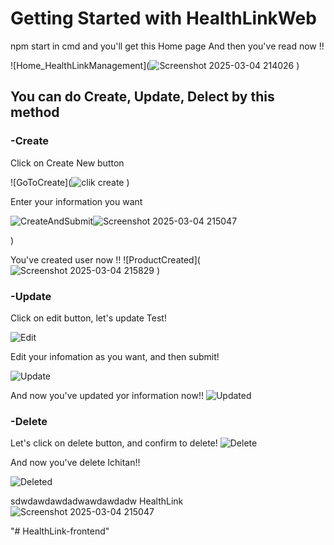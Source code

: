 # Getting Started with HealthLinkWeb
npm start in cmd and you'll get this Home page
And then you've read now !!

![Home_HealthLinkManagement](![Screenshot 2025-03-04 214026](https://github.com/user-attachments/assets/3330826a-cdb1-488b-a173-f57b68091b32)
)

## You can do Create, Update, Delect by this method

### -Create
Click on Create New button

![GoToCreate](![clik create](https://github.com/user-attachments/assets/c36b7a20-bffe-40cc-bc40-831b5e4a8409)
)

Enter your information you want

![CreateAndSubmit]()![Screenshot 2025-03-04 215047](https://github.com/user-attachments/assets/d5fe5e49-1c72-4e5b-b85f-327288e5acc7)

)

You've created user now !!
![ProductCreated](![Screenshot 2025-03-04 215829](https://github.com/user-attachments/assets/4eceac54-0360-4d9f-b5b7-75b533eba4e4)
)

### -Update
Click on edit button, let's update Test!

![Edit](https://github.com/user-attachments/assets/e229066a-85ee-4071-a9d4-0c3782520f21)

Edit your infomation as you want, and then submit!

![Update](https://github.com/user-attachments/assets/a51b724b-c06f-4920-9a1f-493065f8238c)

And now you've updated yor information now!!
![Updated](https://github.com/user-attachments/assets/01fc877c-6953-4635-986b-e8e87f8847e8)

### -Delete
Let's click on delete button, and confirm to delete!
![Delete](https://github.com/user-attachments/assets/6615dff8-0459-4e63-87aa-1d67de9b627a)

And now you've delete Ichitan!!

![Deleted](https://github.com/user-attachments/assets/77405ab3-c52a-4a13-8f23-025eeae12453)

sdwdawdawdadwawdawdadw
HealthLink
![Screenshot 2025-03-04 215047](https://github.com/user-attachments/assets/41122ef7-f9bd-4b7a-9280-fc1a5ed760ac)





















"# HealthLink-frontend" 
